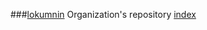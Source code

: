 ###[lokumnin](https://github.com/lokumnin/lokumnin/)
Organization's repository
[index](https://lokumnin.github.io/lokumnin/)
